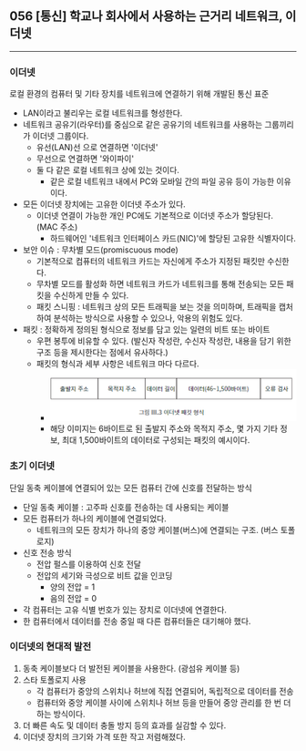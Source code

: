 ## 056 [통신] 학교나 회사에서 사용하는 근거리 네트워크, 이더넷

---

### 이더넷
로컬 환경의 컴퓨터 및 기타 장치를 네트워크에 연결하기 위해 개발된 통신 표준
- LAN이라고 불리우는 로컬 네트워크를 형성한다.
- 네트워크 공유기(라우터)를 중심으로 같은 공유기의 네트워크를 사용하는 그룹끼리가 이더넷 그룹이다.
  - 유선(LAN)선 으로 연결하면 '이더넷'
  - 무선으로 연결하면 '와이파이'
  - 둘 다 같은 로컬 네트워크 상에 있는 것이다.
    - 같은 로컬 네트워크 내에서 PC와 모바일 간의 파일 공유 등이 가능한 이유이다.
- 모든 이더넷 장치에는 고유한 이더넷 주소가 있다.
  - 이더넷 연결이 가능한 개인 PC에도 기본적으로 이더넷 주소가 할당된다. (MAC 주소)
    - 하드웨어인 '네트워크 인터페이스 카드(NIC)'에 할당된 고유한 식별자이다.
- 보안 이슈 : 무차별 모드(promiscuous mode)
  - 기본적으로 컴퓨터의 네트워크 카드는 자신에게 주소가 지정된 패킷만 수신한다.
  - 무차별 모드를 활성화 하면 네트워크 카드가 네트워크를 통해 전송되는 모든 패킷을 수신하게 만들 수 있다.
  - 패킷 스니핑 : 네트워크 상의 모든 트래픽을 보는 것을 의미하며, 트래픽을 캡처하여 분석하는 방식으로 사용할 수 있으나, 악용의 위험도 있다.
- 패킷 : 정확하게 정의된 형식으로 정보를 담고 있는 일련의 비트 또는 바이트
  - 우편 봉투에 비유할 수 있다. (발신자 작성란, 수신자 작성란, 내용을 담기 위한 구조 등을 제시한다는 점에서 유사하다.)
  - 패킷의 형식과 세부 사항은 네트워크 마다 다르다.
    - ![이더넷 패킷 형식](../../image/03-03.png)
    - 해당 이미지는 6바이트로 된 출발지 주소와 목적지 주소, 몇 가지 기타 정보, 최대 1,500바이트의 데이터로 구성되는 패킷의 예시이다.

### 초기 이더넷
단일 동축 케이블에 연결되어 있는 모든 컴퓨터 간에 신호를 전달하는 방식 
- 단일 동축 케이블 : 고주파 신호를 전송하는 데 사용되는 케이블
- 모든 컴퓨터가 하나의 케이블에 연결되었다.
  - 네트워크의 모든 장치가 하나의 중앙 케이블(버스)에 연결되는 구조. (버스 토폴로지)
- 신호 전송 방식
  - 전압 펄스를 이용하여 신호 전달
  - 전압의 세기와 극성으로 비트 값을 인코딩
    - 양의 전압 = 1
    - 음의 전압 = 0
- 각 컴퓨터는 고유 식별 번호가 있는 장치로 이더넷에 연결한다.
- 한 컴퓨터에서 데이터를 전송 중일 때 다른 컴퓨터들은 대기해야 했다.

### 이더넷의 현대적 발전
1. 동축 케이블보다 더 발전된 케이블을 사용한다. (광섬유 케이블 등)
2. 스타 토폴로지 사용
   - 각 컴퓨터가 중앙의 스위치나 허브에 직접 연결되어, 독립적으로 데이터를 전송
   - 컴퓨터와 중앙 케이블 사이에 스위치나 허브 등을 만들어 중앙 관리를 한 번 더 하는 방식이다.
3. 더 빠른 속도 및 데이터 충돌 방지 등의 효과를 실감할 수 있다.
4. 이더넷 장치의 크기와 가격 또한 작고 저렴해졌다.